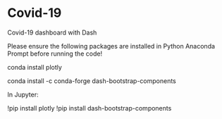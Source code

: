 # Covid-19
Covid-19 dashboard with Dash

Please ensure the following packages are installed in Python Anaconda Prompt before running the code!

conda install plotly

conda install -c conda-forge dash-bootstrap-components

In Jupyter:

!pip install plotly
!pip install dash-bootstrap-components

